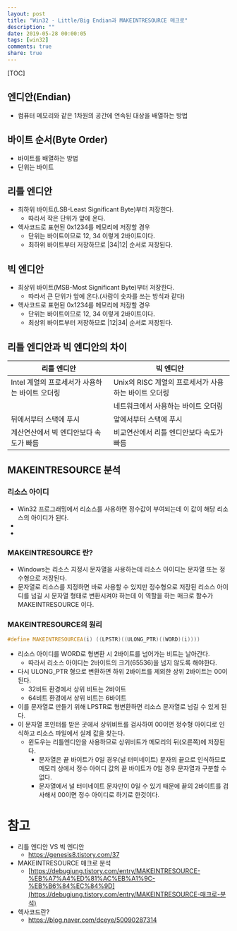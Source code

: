 ```yaml
---
layout: post
title: "Win32 - Little/Big Endian과 MAKEINTRESOURCE 매크로"
description: ""
date: 2019-05-28 00:00:05
tags: [win32]
comments: true
share: true
---
```


[TOC]



## 엔디안(Endian)

- 컴퓨터 메모리와 같은 1차원의 공간에 연속된 대상을 배열하는 방법



## 바이트 순서(Byte Order)

- 바이트를 배열하는 방법
- 단위는 바이트



## 리틀 엔디안

- 최하위 바이트(LSB-Least Significant Byte)부터 저장한다.
  - 따라서 작은 단위가 앞에 온다.
- 헥사코드로 표현된 0x1234를 메모리에 저장할 경우
  - 단위는 바이트이므로 12, 34 이렇게 2바이트이다.
  - 최하위 바이트부터 저장하므로 |34|12| 순서로 저장된다.





## 빅 엔디안

- 최상위 바이트(MSB-Most Significant Byte)부터 저장한다.
  - 따라서 큰 단위가 앞에 온다.(사람이 숫자를 쓰는 방식과 같다)
- 헥사코드로 표현된 0x1234를 메모리에 저장할 경우
  - 단위는 바이트이므로 12, 34 이렇게 2바이트이다.
  - 최상위 바이트부터 저장하므로 |12|34| 순서로 저장된다.





## 리틀 엔디안과 빅 엔디안의 차이

| 리틀 엔디안                                    | 빅 엔디안                                            |
| ---------------------------------------------- | ---------------------------------------------------- |
| Intel 계열의 프로세서가 사용하는 바이트 오더링 | Unix의 RISC 계열의 프로세서가 사용하는 바이트 오더링 |
|                                                | 네트워크에서 사용하는 바이트 오더링                  |
| 뒤에서부터 스택에 푸시                         | 앞에서부터 스택에 푸시                               |
| 계산연산에서 빅 엔디안보다 속도가 빠름         | 비교연산에서 리틀 엔디안보다 속도가 빠름             |





## MAKEINTRESOURCE 분석

### 리소스 아이디

- Win32 프로그래밍에서 리소스를 사용하면 정수값이 부여되는데 이 값이 해당 리소스의 아이디가 된다.
- 
- 

### MAKEINTRESOURCE 란?

- Windows는 리소스 지정시 문자열을 사용하는데 리소스 아이디는 문자열 또는 정수형으로 저장된다.
- 문자열로 리소스를 지정하면 바로 사용할 수 있지만 정수형으로 저장된 리소스 아이디를 넘길 시 문자열 형태로 변환시켜야 하는데 이 역할을 하는 매크로 함수가 MAKEINTRESOURCE 이다.



### MAKEINTRESOURCE의 원리

```cpp
#define MAKEINTRESOURCEA(i) ((LPSTR)((ULONG_PTR)((WORD)(i))))
```

- 리소스 아이디를 WORD로 형변환 시 2바이트를 넘어가는 비트는 날아간다.
  - 따라서 리소스 아이디는 2바이트의 크기(65536)을 넘지 않도록 해야한다.
- 다시 ULONG_PTR 형으로 변환하면 하위 2바이트를 제외한 상위 2바이트는 00이된다.
  - 32비트 환경에서 상위 비트는 2바이트
  - 64비트 환경에서 상위 비트는 6바이트
- 이를 문자열로 만들기 위해 LPSTR로 형변환하면 리소스 문자열로 넘길 수 있게 된다.
- 이 문자열 포인터를 받은 곳에서 상위비트를 검사하여 00이면 정수형 아이디로 인식하고 리소스 파일에서 실제 값을 찾는다.
  - 윈도우는 리틀엔디안을 사용하므로 상위비트가 메모리의 뒤(오른쪽)에 저장된다.
    - 문자열은 끝 바이트가 0일 경우(널 터미네이트) 문자의 끝으로 인식하므로 메모리 상에서 정수 아이디 값의 끝 바이트가 0일 경우 문자열과 구분할 수 없다.
    - 문자열에서 널 터미네이트 문자만이 0일 수 있기 때문에 끝의 2바이트를 검사해서 00이면 정수 아이디로 하기로 한것이다.





# 참고

- 리틀 엔디안 VS 빅 엔디안
  - <https://genesis8.tistory.com/37>
- MAKEINTRESOURCE 매크로 분석
  - [https://debugjung.tistory.com/entry/MAKEINTRESOURCE-%EB%A7%A4%ED%81%AC%EB%A1%9C-%EB%B6%84%EC%84%9D](https://debugjung.tistory.com/entry/MAKEINTRESOURCE-매크로-분석)
- 헥사코드란?
  - <https://blog.naver.com/dceye/50090287314>


